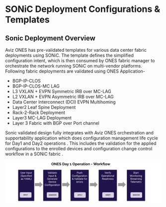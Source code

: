 # <b> SONiC Deployment Configurations & Templates</b>
## <b> Sonic Deployment Overview  </b>

Aviz ONES has pre-validated templates for various data center fabric deployments using SONiC. The template defines the simplified configuration intent, which is then consumed by ONES fabric manager to orchestrate the network running SONiC on multi-vendor platforms. Following fabric deployments are validated using ONES Application-

- BGP-IP-CLOS
- BGP-IP-CLOS-MC LAG 
- L3 VXLAN + EVPN Symmetric IRB over MC-LAG
- L2 VXLAN + EVPN Asymmetric IRB over MC-LAG
- Data Center Interconnect (DCI) EVPN Multihoming 
- Layer2 Leaf Spine Deployment  
- Rack-2-Rack Deployment
- Layer3  MC-LAG Deployment 
- Layer 3 Fabric with BGP over Port channel 

Sonic validated design fully integrates with Aviz ONES orchestration and supportability application which does configuration management life cycle for Day1 and Day2 operations . This includes the validation for the applied configurations to the  enrolled devices and configuration change control workflow  in a SONiC fabric .

![configuration](img/day1_ones.png)

